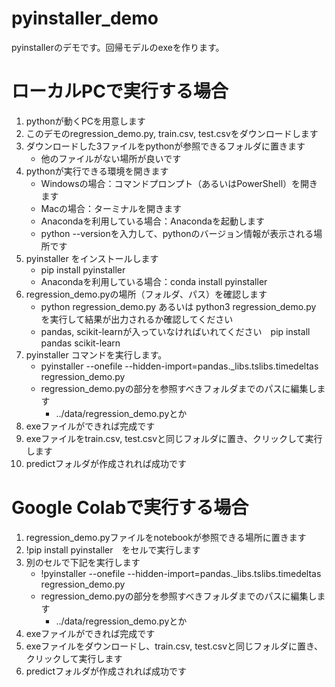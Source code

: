 # pyinstaller_demo
pyinstallerのデモです。回帰モデルのexeを作ります。

# ローカルPCで実行する場合
1. pythonが動くPCを用意します
2. このデモのregression_demo.py, train.csv, test.csvをダウンロードします
3. ダウンロードした3ファイルをpythonが参照できるフォルダに置きます
    - 他のファイルがない場所が良いです
4. pythonが実行できる環境を開きます
    - Windowsの場合：コマンドプロンプト（あるいはPowerShell）を開きます
    - Macの場合：ターミナルを開きます
    - Anacondaを利用している場合：Anacondaを起動します
    - python --versionを入力して、pythonのバージョン情報が表示される場所です
5. pyinstaller をインストールします
    - pip install pyinstaller
    - Anacondaを利用している場合：conda install pyinstaller
6. regression_demo.pyの場所（フォルダ、パス）を確認します
    - python regression_demo.py あるいは python3 regression_demo.py を実行して結果が出力されるか確認してください
    - pandas, scikit-learnが入っていなければいれてください　pip install pandas scikit-learn
7. pyinstaller コマンドを実行します。
    - pyinstaller --onefile --hidden-import=pandas._libs.tslibs.timedeltas regression_demo.py
    - regression_demo.pyの部分を参照すべきフォルダまでのパスに編集します
        - ../data/regression_demo.pyとか
8. exeファイルができれば完成です
9. exeファイルをtrain.csv, test.csvと同じフォルダに置き、クリックして実行します
10. predictフォルダが作成されれば成功です

# Google Colabで実行する場合
1. regression_demo.pyファイルをnotebookが参照できる場所に置きます
2. !pip install pyinstaller　をセルで実行します
3. 別のセルで下記を実行します
    - !pyinstaller --onefile --hidden-import=pandas._libs.tslibs.timedeltas regression_demo.py
    - regression_demo.pyの部分を参照すべきフォルダまでのパスに編集します
        - ../data/regression_demo.pyとか
4. exeファイルができれば完成です
5. exeファイルをダウンロードし、train.csv, test.csvと同じフォルダに置き、クリックして実行します
6. predictフォルダが作成されれば成功です
